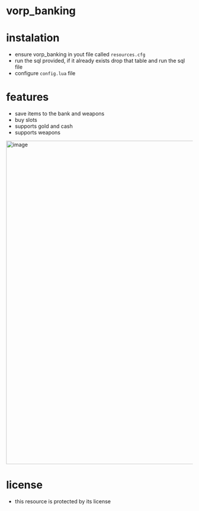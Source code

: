 # vorp_banking


# instalation
- ensure vorp_banking in yout file called `resources.cfg`
- run the sql provided, if it already exists drop that table and run the sql file
- configure `config.lua` file 

# features
- save items to the bank and weapons
- buy slots
- supports gold and cash
- supports weapons 
<img width="874" alt="image" src="https://user-images.githubusercontent.com/87246847/176014228-a0cc55e0-f514-4493-ad5c-2a0862d707ef.png">

# license

- this resource is protected by its license 
